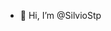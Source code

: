 - 👋 Hi, I’m @SilvioStp
<!---
SilvioStp/SilvioStp is a ✨ special ✨ repository because its `README.md` (this file) appears on your GitHub profile.
You can click the Preview link to take a look at your changes.
--->
